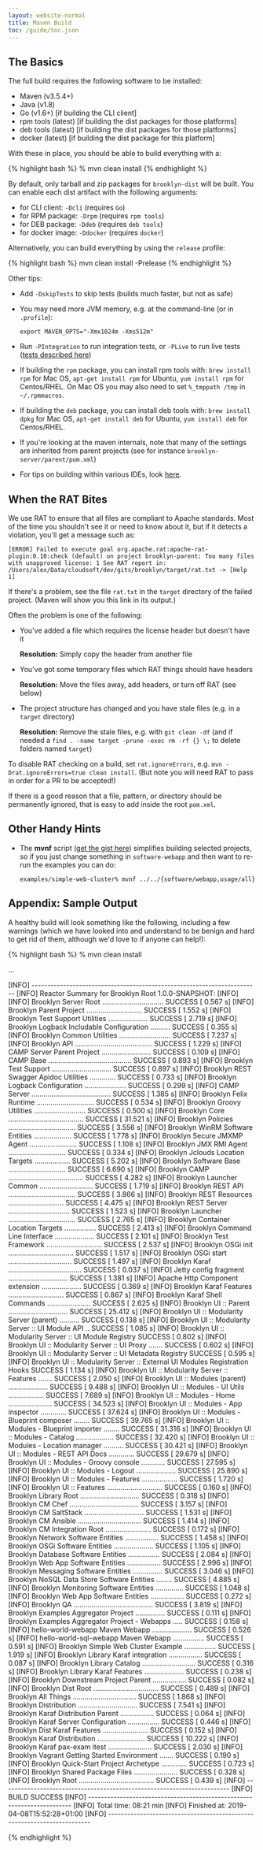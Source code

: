 ```yaml
---
layout: website-normal
title: Maven Build
toc: /guide/toc.json
---
```


## The Basics

The full build requires the following software to be installed:

* Maven (v3.5.4+)
* Java (v1.8)
* Go (v1.6+) [if building the CLI client]
* rpm tools (latest) [if building the dist packages for those platforms]
* deb tools (latest) [if building the dist packages for those platforms]
* docker (latest) [if building the dist package for this platform]

With these in place, you should be able to build everything with a:

{% highlight bash %}
% mvn clean install
{% endhighlight %}

By default, only tarball and zip packages for `brooklyn-dist` will be built. You can enable each dist artifact with the following arguments:
- for CLI client: `-Dcli` (requires `Go`)
- for RPM package: `-Drpm` (requires `rpm tools`)
- for DEB package: `-Ddeb` (requires `deb tools`)
- for docker image: `-Ddocker` (requires `docker`)

Alternatively, you can build everything by using the `release` profile:

{% highlight bash %}
mvn clean install -Prelease
{% endhighlight %}

Other tips:

* Add ``-DskipTests`` to skip tests (builds much faster, but not as safe)

* You may need more JVM memory, e.g. at the command-line (or in `.profile`):

  ``export MAVEN_OPTS="-Xmx1024m -Xms512m"``

* Run ``-PIntegration`` to run integration tests, or ``-PLive`` to run live tests
  ([tests described here](/guide/dev/code/tests))

* If building the `rpm` package, you can install rpm tools with: `brew install rpm` for Mac OS, `apt-get install rpm` for Ubuntu, `yum install rpm` for Centos/RHEL.
  On Mac OS you may also need to set `%_tmppath /tmp` in `~/.rpmmacros`.

* If building the `deb` package, you can install deb tools with: `brew install dpkg` for Mac OS, `apt-get install deb` for Ubuntu, `yum install deb` for Centos/RHEL.

* If you're looking at the maven internals, note that many of the settings are inherited from parent projects (see for instance `brooklyn-server/parent/pom.xml`)

* For tips on building within various IDEs, look [here](ide).


## When the RAT Bites

We use RAT to ensure that all files are compliant to Apache standards.  Most of the time you shouldn't see it or need to know about it, but if it detects a violation, you'll get a message such as:

    [ERROR] Failed to execute goal org.apache.rat:apache-rat-plugin:0.10:check (default) on project brooklyn-parent: Too many files with unapproved license: 1 See RAT report in: /Users/alex/Data/cloudsoft/dev/gits/brooklyn/target/rat.txt -> [Help 1]

If there's a problem, see the file `rat.txt` in the `target` directory of the failed project.  (Maven will show you this link in its output.)

Often the problem is one of the following:

* You've added a file which requires the license header but doesn't have it

  **Resolution:**  Simply copy the header from another file

* You've got some temporary files which RAT things should have headers

  **Resolution:**  Move the files away, add headers, or turn off RAT (see below)

* The project structure has changed and you have stale files (e.g. in a `target` directory)

  **Resolution:**  Remove the stale files, e.g. with `git clean -df` (and if needed a `find . -name target -prune -exec rm -rf {} \;` to delete folders named `target`)

To disable RAT checking on a build, set `rat.ignoreErrors`, e.g. `mvn -Drat.ignoreErrors=true clean install`.  (But note you will need RAT to pass in order for a PR to be accepted!)

If there is a good reason that a file, pattern, or directory should be permanently ignored, that is easy to add inside the root `pom.xml`.


## Other Handy Hints

* The **mvnf** script 
  ([get the gist here](https://gist.github.com/2241800)) 
  simplifies building selected projects, so if you just change something in ``software-webapp`` 
  and then want to re-run the examples you can do:
  
  ``examples/simple-web-cluster% mvnf ../../{software/webapp,usage/all}`` 

## Appendix: Sample Output

A healthy build will look something like the following,
including a few warnings (which we have looked into and
understand to be benign and hard to get rid of them,
although we'd love to if anyone can help!):

{% highlight bash %}
% mvn clean install

...

[INFO] ------------------------------------------------------------------------
[INFO] Reactor Summary for Brooklyn Root 1.0.0-SNAPSHOT:
[INFO]
[INFO] Brooklyn Server Root ............................... SUCCESS [  0.567 s]
[INFO] Brooklyn Parent Project ............................ SUCCESS [  1.552 s]
[INFO] Brooklyn Test Support Utilities .................... SUCCESS [  2.719 s]
[INFO] Brooklyn Logback Includable Configuration .......... SUCCESS [  0.355 s]
[INFO] Brooklyn Common Utilities .......................... SUCCESS [  7.237 s]
[INFO] Brooklyn API ....................................... SUCCESS [  1.229 s]
[INFO] CAMP Server Parent Project ......................... SUCCESS [  0.109 s]
[INFO] CAMP Base .......................................... SUCCESS [  0.893 s]
[INFO] Brooklyn Test Support .............................. SUCCESS [  0.897 s]
[INFO] Brooklyn REST Swagger Apidoc Utilities ............. SUCCESS [  0.733 s]
[INFO] Brooklyn Logback Configuration ..................... SUCCESS [  0.299 s]
[INFO] CAMP Server ........................................ SUCCESS [  1.385 s]
[INFO] Brooklyn Felix Runtime ............................. SUCCESS [  0.534 s]
[INFO] Brooklyn Groovy Utilities .......................... SUCCESS [  0.500 s]
[INFO] Brooklyn Core ...................................... SUCCESS [ 31.521 s]
[INFO] Brooklyn Policies .................................. SUCCESS [  3.556 s]
[INFO] Brooklyn WinRM Software Entities ................... SUCCESS [  1.778 s]
[INFO] Brooklyn Secure JMXMP Agent ........................ SUCCESS [  1.108 s]
[INFO] Brooklyn JMX RMI Agent ............................. SUCCESS [  0.334 s]
[INFO] Brooklyn Jclouds Location Targets .................. SUCCESS [  5.202 s]
[INFO] Brooklyn Software Base ............................. SUCCESS [  6.690 s]
[INFO] Brooklyn CAMP ...................................... SUCCESS [  4.282 s]
[INFO] Brooklyn Launcher Common ........................... SUCCESS [  1.719 s]
[INFO] Brooklyn REST API .................................. SUCCESS [  3.866 s]
[INFO] Brooklyn REST Resources ............................ SUCCESS [  4.475 s]
[INFO] Brooklyn REST Server ............................... SUCCESS [  1.523 s]
[INFO] Brooklyn Launcher .................................. SUCCESS [  2.765 s]
[INFO] Brooklyn Container Location Targets ................ SUCCESS [  2.413 s]
[INFO] Brooklyn Command Line Interface .................... SUCCESS [  2.101 s]
[INFO] Brooklyn Test Framework ............................ SUCCESS [  2.537 s]
[INFO] Brooklyn OSGi init ................................. SUCCESS [  1.517 s]
[INFO] Brooklyn OSGi start ................................ SUCCESS [  1.497 s]
[INFO] Brooklyn Karaf ..................................... SUCCESS [  0.037 s]
[INFO] Jetty config fragment .............................. SUCCESS [  1.381 s]
[INFO] Apache Http Component extension .................... SUCCESS [  0.369 s]
[INFO] Brooklyn Karaf Features ............................ SUCCESS [  0.867 s]
[INFO] Brooklyn Karaf Shell Commands ...................... SUCCESS [  2.625 s]
[INFO] Brooklyn UI :: Parent .............................. SUCCESS [ 25.412 s]
[INFO] Brooklyn UI :: Modularity Server (parent) .......... SUCCESS [  0.138 s]
[INFO] Brooklyn UI :: Modularity Server :: UI Module API .. SUCCESS [  1.085 s]
[INFO] Brooklyn UI :: Modularity Server :: UI Module Registry SUCCESS [  0.802 s]
[INFO] Brooklyn UI :: Modularity Server :: UI Proxy ....... SUCCESS [  0.602 s]
[INFO] Brooklyn UI :: Modularity Server :: UI Metadata Registry SUCCESS [  0.595 s]
[INFO] Brooklyn UI :: Modularity Server :: External UI Modules Registration Hooks SUCCESS [  1.134 s]
[INFO] Brooklyn UI :: Modularity Server :: Features ....... SUCCESS [  2.050 s]
[INFO] Brooklyn UI :: Modules (parent) .................... SUCCESS [  9.488 s]
[INFO] Brooklyn UI :: Modules - UI Utils .................. SUCCESS [  7.689 s]
[INFO] Brooklyn UI :: Modules - Home ...................... SUCCESS [ 34.523 s]
[INFO] Brooklyn UI :: Modules - App inspector ............. SUCCESS [ 37.624 s]
[INFO] Brooklyn UI :: Modules - Blueprint composer ........ SUCCESS [ 39.765 s]
[INFO] Brooklyn UI :: Modules - Blueprint importer ........ SUCCESS [ 31.316 s]
[INFO] Brooklyn UI :: Modules - Catalog ................... SUCCESS [ 32.420 s]
[INFO] Brooklyn UI :: Modules - Location manager .......... SUCCESS [ 30.421 s]
[INFO] Brooklyn UI :: Modules - REST API Docs ............. SUCCESS [ 29.679 s]
[INFO] Brooklyn UI :: Modules - Groovy console ............ SUCCESS [ 27.595 s]
[INFO] Brooklyn UI :: Modules - Logout .................... SUCCESS [ 25.890 s]
[INFO] Brooklyn UI :: Modules - Features .................. SUCCESS [  1.720 s]
[INFO] Brooklyn UI :: Features ............................ SUCCESS [  0.160 s]
[INFO] Brooklyn Library Root .............................. SUCCESS [  0.318 s]
[INFO] Brooklyn CM Chef ................................... SUCCESS [  3.157 s]
[INFO] Brooklyn CM SaltStack .............................. SUCCESS [  1.531 s]
[INFO] Brooklyn CM Ansible ................................ SUCCESS [  1.414 s]
[INFO] Brooklyn CM Integration Root ....................... SUCCESS [  0.172 s]
[INFO] Brooklyn Network Software Entities ................. SUCCESS [  1.458 s]
[INFO] Brooklyn OSGi Software Entities .................... SUCCESS [  1.105 s]
[INFO] Brooklyn Database Software Entities ................ SUCCESS [  2.084 s]
[INFO] Brooklyn Web App Software Entities ................. SUCCESS [  2.996 s]
[INFO] Brooklyn Messaging Software Entities ............... SUCCESS [  3.046 s]
[INFO] Brooklyn NoSQL Data Store Software Entities ........ SUCCESS [  4.885 s]
[INFO] Brooklyn Monitoring Software Entities .............. SUCCESS [  1.048 s]
[INFO] Brooklyn Web App Software Entities ................. SUCCESS [  0.272 s]
[INFO] Brooklyn QA ........................................ SUCCESS [  3.819 s]
[INFO] Brooklyn Examples Aggregator Project ............... SUCCESS [  0.111 s]
[INFO] Brooklyn Examples Aggregator Project - Webapps ..... SUCCESS [  0.158 s]
[INFO] hello-world-webapp Maven Webapp .................... SUCCESS [  0.526 s]
[INFO] hello-world-sql-webapp Maven Webapp ................ SUCCESS [  0.591 s]
[INFO] Brooklyn Simple Web Cluster Example ................ SUCCESS [  1.919 s]
[INFO] Brooklyn Library Karaf integration ................. SUCCESS [  0.087 s]
[INFO] Brooklyn Library Catalog ........................... SUCCESS [  0.316 s]
[INFO] Brooklyn Library Karaf Features .................... SUCCESS [  0.238 s]
[INFO] Brooklyn Downstream Project Parent ................. SUCCESS [  0.082 s]
[INFO] Brooklyn Dist Root ................................. SUCCESS [  0.489 s]
[INFO] Brooklyn All Things ................................ SUCCESS [  1.868 s]
[INFO] Brooklyn Distribution .............................. SUCCESS [  7.541 s]
[INFO] Brooklyn Karaf Distribution Parent ................. SUCCESS [  0.064 s]
[INFO] Brooklyn Karaf Server Configuration ................ SUCCESS [  0.446 s]
[INFO] Brooklyn Dist Karaf Features ....................... SUCCESS [  0.152 s]
[INFO] Brooklyn Karaf Distribution ........................ SUCCESS [ 10.222 s]
[INFO] Brooklyn Karaf pax-exam itest ...................... SUCCESS [  2.030 s]
[INFO] Brooklyn Vagrant Getting Started Environment ....... SUCCESS [  0.190 s]
[INFO] Brooklyn Quick-Start Project Archetype ............. SUCCESS [  0.723 s]
[INFO] Brooklyn Shared Package Files ...................... SUCCESS [  0.328 s]
[INFO] Brooklyn Root ...................................... SUCCESS [  0.439 s]
[INFO] ------------------------------------------------------------------------
[INFO] BUILD SUCCESS
[INFO] ------------------------------------------------------------------------
[INFO] Total time:  08:21 min
[INFO] Finished at: 2019-04-08T15:52:28+01:00
[INFO] ------------------------------------------------------------------------

{% endhighlight %}

